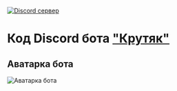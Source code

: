 [![Discord сервер](https://discord.com/api/guilds/1117488283090423930/embed.png)](https://discord.gg/NsJ6QcaGtd)
# Код Discord бота ["Крутяк"](https://discord.com/oauth2/authorize?client_id=984046489934385152&scope=applications.commands%20bot&permissions=1099511627775)
## Аватарка бота
![Аватарка бота](https://www.meme-arsenal.com/memes/d9a1619cb47849a977d5a15f4cde14ac.jpg)

